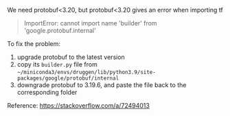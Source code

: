 We need protobuf<3.20, but protobuf<3.20 gives an error when importing tf
> ImportError: cannot import name 'builder' from 'google.protobuf.internal'

To fix the problem: 
1. upgrade protobuf to the latest version
2. copy its `builder.py` file from `~/miniconda3/envs/druggen/lib/python3.9/site-packages/google/protobuf/internal`
3. downgrade protobuf to 3.19.6, and paste the file back to the corresponding folder

Reference: https://stackoverflow.com/a/72494013